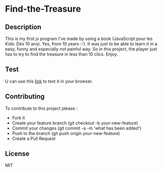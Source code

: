# Find-the-Treasure

## Description
This is my first js program I've made by using a book (JavaScript pour les Kids: Dès 10 ans). Yes, from 10 years :-). It was just to be able to learn it in a easy, funny and especially not painful way. So in this project, the player just has to try to find the treasure in less than 10 clics. Enjoy.

## Test
U can use this [link](https://codepen.io/junior-lukusa/pen/PvYOrW) to test it in your browser.

## Contributing
To contribute to this project please  :
* Fork it
* Create your feature branch (git checkout -b your-new-feature)
* Commit your changes (git commit -a -m 'what has been added')
* Push to the branch (git push origin your-new-feature)
* Create a Pull Request

## License
MIT

